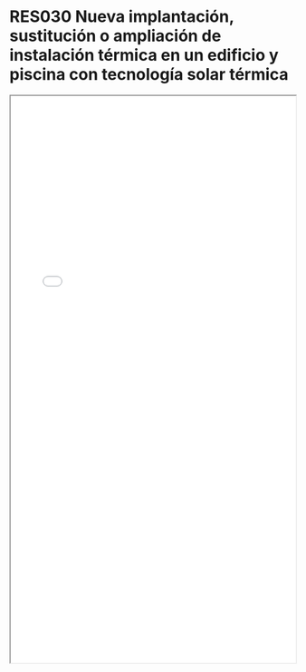 # RES030  Nueva implantación, sustitución o ampliación de instalación térmica en un edificio y piscina con tecnología solar térmica

<iframe src="../RES030  Nueva implantación, sustitución o ampliación de instalación térmica en un edificio y piscina con tecnología solar térmica.pdf" width="100%" height="1000px"></iframe>
